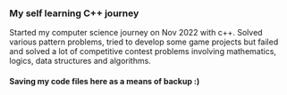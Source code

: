 ### My self learning C++ journey

Started my computer science journey on Nov 2022 with c++. Solved various pattern problems, tried to develop some game projects but failed and solved a lot of competitive contest problems involving mathematics, logics, data structures and algorithms.

#### Saving my code files here as a means of backup :)

